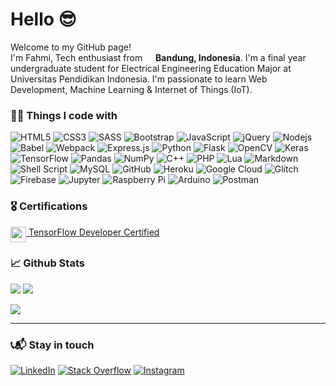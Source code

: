 <h1>Hello 😎</h1>
<p>Welcome to my GitHub page! </br> I'm Fahmi, Tech enthusiast from <img src="https://image.flaticon.com/icons/png/128/323/323372.png" width="13"/> <b>Bandung, Indonesia</b>. I'm a final year undergraduate student for Electrical Engineering Education Major at Universitas Pendidikan Indonesia. I'm passionate to learn Web Development, Machine Learning & Internet of Things (IoT).</p>

<h3>👨‍💻 Things I code with</h3>
<p>
  <img alt="HTML5" src="https://img.shields.io/badge/html5-%23E34F26.svg?style=flat&logo=html5&logoColor=white"/>
  <img alt="CSS3" src="https://img.shields.io/badge/css3-%231572B6.svg?style=flat&logo=css3&logoColor=white"/>
  <img alt="SASS" src="https://img.shields.io/badge/SASS-hotpink.svg?style=flat&logo=SASS&logoColor=white"/>
  <img alt="Bootstrap" src="https://img.shields.io/badge/bootstrap-%23563D7C.svg?style=flat&logo=bootstrap&logoColor=white"/>
  <img alt="JavaScript" src="https://img.shields.io/badge/javascript-%23323330.svg?style=flat&logo=javascript&logoColor=%23F7DF1E"/>
  <img alt="jQuery" src="https://img.shields.io/badge/jquery-%230769AD.svg?style=flat&logo=jquery&logoColor=white"/>
  <img alt="Nodejs" src="https://img.shields.io/badge/-Nodejs-43853d?style=flat&logo=Node.js&logoColor=white" />
  <img alt="Babel" src="https://img.shields.io/badge/Babel-F9DC3e?style=flat&logo=babel&logoColor=black" />
  <img alt="Webpack" src="https://img.shields.io/badge/webpack-%238DD6F9.svg?style=flat&logo=webpack&logoColor=black" />
  <img alt="Express.js" src="https://img.shields.io/badge/express.js-%23404d59.svg?style=flat&logo=express&logoColor=%2361DAFB"/>
  <img alt="Python" src="https://img.shields.io/badge/python-%2314354C.svg?style=flat&logo=python&logoColor=white"/>
  <img alt="Flask" src="https://img.shields.io/badge/flask-%23000.svg?style=flat&logo=flask&logoColor=white"/>
  <img alt="OpenCV" src="https://img.shields.io/badge/opencv-%23white.svg?style=flat&logo=opencv&logoColor=white"/>
  <img alt="Keras" src="https://img.shields.io/badge/Keras-%23D00000.svg?style=flat&logo=Keras&logoColor=white"/>
  <img alt="TensorFlow" src="https://img.shields.io/badge/TensorFlow-%23FF6F00.svg?style=flat&logo=TensorFlow&logoColor=white" />
  <img alt="Pandas" src="https://img.shields.io/badge/pandas-%23150458.svg?style=flat&logo=pandas&logoColor=white" />
  <img alt="NumPy" src="https://img.shields.io/badge/numpy-%23013243.svg?style=flat&logo=numpy&logoColor=white" />
  <img alt="C++" src="https://img.shields.io/badge/c++-%2300599C.svg?style=flat&logo=c%2B%2B&logoColor=white"/>
  <img alt="PHP" src="https://img.shields.io/badge/php-%23777BB4.svg?style=flat&logo=php&logoColor=white"/>
  <img alt="Lua" src="https://img.shields.io/badge/lua-%232C2D72.svg?style=flat&logo=lua&logoColor=white"/>
  <img alt="Markdown" src="https://img.shields.io/badge/markdown-%23000000.svg?style=flat&logo=markdown&logoColor=white"/>
  <img alt="Shell Script" src="https://img.shields.io/badge/shell_script-%23121011.svg?style=flat&logo=gnu-bash&logoColor=white"/>
  <img alt="MySQL" src="https://img.shields.io/badge/mysql-%2300f.svg?style=flat&logo=mysql&logoColor=white"/>
  <img alt="GitHub" src="https://img.shields.io/badge/github-%23121011.svg?style=flat&logo=github&logoColor=white"/>
  <img alt="Heroku" src="https://img.shields.io/badge/heroku-%23430098.svg?style=flat&logo=heroku&logoColor=white"/>
  <img alt="Google Cloud" src="https://img.shields.io/badge/GoogleCloud-%234285F4.svg?style=flat&logo=google-cloud&logoColor=yellow"/>
  <img alt="Glitch" src="https://img.shields.io/badge/glitch-%233333FF.svg?style=flat&logo=glitch&logoColor=white"/>
  <img alt="Firebase" src="https://img.shields.io/badge/firebase-%23039BE5.svg?style=flat&logo=firebase"/>
  <img alt="Jupyter" src="https://img.shields.io/badge/Jupyter-%23F37626.svg?style=flat&logo=Jupyter&logoColor=white" />
  <img alt="Raspberry Pi" src="https://img.shields.io/badge/-RaspberryPi-C51A4A?style=flat&logo=Raspberry-Pi" />
  <img alt="Arduino" src="https://img.shields.io/badge/-Arduino-00979D?style=flat&logo=Arduino&logoColor=white"/>
  <img alt="Postman" src="https://img.shields.io/badge/Postman-FF6C37?style=flat&logo=postman&logoColor=white" />
</p>

<h3>🎖 Certifications</h3>

<img align="top" src="https://s3.us-east-1.amazonaws.com/accredible-api-templates/15784284048332915386973343827272.png" height="25px"/><a href="https://www.credential.net/d70b1b6d-de89-4607-872c-15a137ef3c4f#gs.duan6k" target="_blank"> TensorFlow Developer Certified</a>

<h3>📈 Github Stats</h3>

<p>
  <img src="http://github-readme-streak-stats.herokuapp.com?user=fahmij8&theme=vue&background=273849&currStreakNum=DDDDDD&sideNums=DDDDDD&dates=DDDDDD">
  <img src="https://github-readme-stats.vercel.app/api/top-langs/?username=fahmij8&langs_count=7&layout=compact&theme=vue-dark" />
</p>
<img src="https://github-readme-stats.vercel.app/api/wakatime?username=fahmij8&layout=compact&theme=vue-dark">

------------

<h3>📞📬 Stay in touch</h3>
<p>
  <a href="https://www.linkedin.com/in/fahmijabbar/"><img alt="LinkedIn" src="https://img.shields.io/badge/linkedin-%230077B5.svg?style=for-the-badge&logo=linkedin&logoColor=white"/></a>
  <a href="https://stackoverflow.com/users/13434851/fahmi-jabbar"><img alt="Stack Overflow" src="https://img.shields.io/badge/-Stackoverflow-FE7A16?style=for-the-badge&logo=stack-overflow&logoColor=white"/></a>
  <a href="https://www.instagram.com/fahmij8/"><img alt="Instagram" src="https://img.shields.io/badge/fahmij8-%23E4405F.svg?style=for-the-badge&logo=Instagram&logoColor=white"/></a>
</p>

